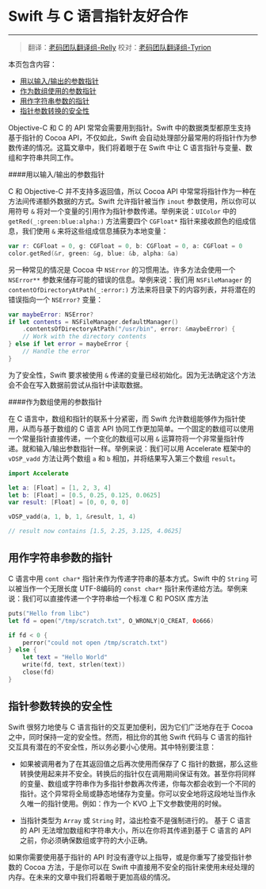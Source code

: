 # Swift 与 C 语言指针友好合作
-----------------

> 翻译：[老码团队翻译组-Relly](http://weibo.com/penguinliong/)
> 校对：[老码团队翻译组-Tyrion](http://weibo.com/u/5241713117) 

本页包含内容：

- [用以输入/输出的参数指针](#inout-para-pointer)
- [作为数组使用的参数指针](#array-as-para-pointer)
- [用作字符串参数的指针](#string-as-para-pointer)
- [指针参数转换的安全性](#security-of-pointer-cast)

Objective-C 和 C 的 API 常常会需要用到指针。Swift 中的数据类型都原生支持基于指针的 Cocoa API，不仅如此，Swift 会自动处理部分最常用的将指针作为参数传递的情况。这篇文章中，我们将着眼于在 Swift 中让 C 语言指针与变量、数组和字符串共同工作。

####用以输入/输出的参数指针

C 和 Objective-C 并不支持多返回值，所以 Cocoa API 中常常将指针作为一种在方法间传递额外数据的方式。Swift 允许指针被当作 `inout` 参数使用，所以你可以用符号 `&` 将对一个变量的引用作为指针参数传递。举例来说：`UIColor` 中的 `getRed(_:green:blue:alpha:)` 方法需要四个 `CGFloat*` 指针来接收颜色的组成信息，我们使用 `&` 来将这些组成信息捕获为本地变量：
```swift
var r: CGFloat = 0, g: CGFloat = 0, b: CGFloat = 0, a: CGFloat = 0
color.getRed(&r, green: &g, blue: &b, alpha: &a)
```
另一种常见的情况是 Cocoa 中 `NSError` 的习惯用法。许多方法会使用一个 `NSError**` 参数来储存可能的错误的信息。举例来说：我们用 `NSFileManager` 的 `contentOfDirectoryAtPath(_:error:)` 方法来将目录下的内容列表，并将潜在的错误指向一个 `NSError?` 变量：
```swift
var maybeError: NSError?
if let contents = NSFileManager.defaultManager()
	.contentsOfDirectoryAtPath("/usr/bin", error: &maybeError) {
	// Work with the directory contents
} else if let error = maybeError {
	// Handle the error
}
```
为了安全性，Swift 要求被使用 `&` 传递的变量已经初始化。因为无法确定这个方法会不会在写入数据前尝试从指针中读取数据。

####作为数组使用的参数指针

在 C 语言中，数组和指针的联系十分紧密，而 Swift 允许数组能够作为指针使用，从而与基于数组的 C 语言 API 协同工作更加简单。一个固定的数组可以使用一个常量指针直接传递，一个变化的数组可以用 `&` 运算符将一个非常量指针传递。就和输入/输出参数指针一样。举例来说：我们可以用 Accelerate 框架中的 `vDSP_vadd` 方法让两个数组 `a` 和 `b` 相加，并将结果写入第三个数组 `result`。
```swift
import Accelerate

let a: [Float] = [1, 2, 3, 4]
let b: [Float] = [0.5, 0.25, 0.125, 0.0625]
var result: [Float] = [0, 0, 0, 0]

vDSP_vadd(a, 1, b, 1, &result, 1, 4)

// result now contains [1.5, 2.25, 3.125, 4.0625]
```

## 用作字符串参数的指针

C 语言中用 `cont char*` 指针来作为传递字符串的基本方式。Swift 中的 `String` 可以被当作一个无限长度 UTF-8编码的 `const char*` 指针来传递给方法。举例来说：我们可以直接传递一个字符串给一个标准 C 和 POSIX 库方法
```swift
puts("Hello from libc")
let fd = open("/tmp/scratch.txt", O_WRONLY|O_CREAT, 0o666)

if fd < 0 {
	perror("could not open /tmp/scratch.txt")
} else {
	let text = "Hello World"
	write(fd, text, strlen(text))
	close(fd)
}
```

## 指针参数转换的安全性

Swift 很努力地使与 C 语言指针的交互更加便利，因为它们广泛地存在于 Cocoa 之中，同时保持一定的安全性。然而，相比你的其他 Swift 代码与 C 语言的指针交互具有潜在的不安全性，所以务必要小心使用。其中特别要注意：
- 如果被调用者为了在其返回值之后再次使用而保存了 C 指针的数据，那么这些转换使用起来并不安全。转换后的指针仅在调用期间保证有效。甚至你将同样的变量、数组或字符串作为多指针参数再次传递，你每次都会收到一个不同的指针。这个异常将全局或静态地储存为变量。你可以安全地将这段地址当作永久唯一的指针使用。例如：作为一个 KVO 上下文参数使用的时候。

- 当指针类型为 `Array` 或 `String` 时，溢出检查不是强制进行的。 基于 C 语言的 API 无法增加数组和字符串大小，所以在你将其传递到基于 C 语言的 API 之前，你必须确保数组或字符的大小正确。

如果你需要使用基于指针的 API 时没有遵守以上指导，或是你重写了接受指针参数的 Cocoa 方法，于是你可以在 Swift 中直接用不安全的指针来使用未经处理的内存。在未来的文章中我们将着眼于更加高级的情况。
